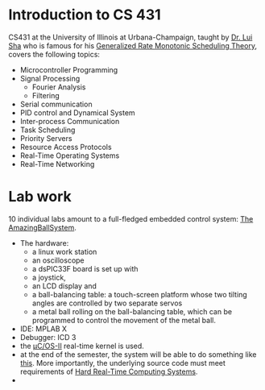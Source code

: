 # Introduction to CS 431
CS431 at the University of Illinois at Urbana-Champaign, taught by [Dr. Lui Sha](http://cs.illinois.edu/directory/profile/lrs) who is famous for his [Generalized Rate Monotonic Scheduling Theory](http://ieeexplore.ieee.org/xpl/login.jsp?tp=&arnumber=259427&url=http%3A%2F%2Fieeexplore.ieee.org%2Fxpls%2Fabs_all.jsp%3Farnumber%3D259427), covers the following topics:
* Microcontroller Programming
* Signal Processing
  * Fourier Analysis
  * Filtering
* Serial communication
* PID control and Dynamical System
* Inter-process Communication
* Task Scheduling
* Priority Servers
* Resource Access Protocols
* Real-Time Operating Systems
* Real-Time Networking

# Lab work
10 individual labs amount to a full-fledged embedded control system: [The AmazingBallSystem]().
* The hardware: 
  * a linux work station
  * an oscilloscope
  * a dsPIC33F board is set up with 
  * a joystick, 
  * an LCD display and 
  * a ball-balancing table: a touch-screen platform whose two tilting angles are controlled by two separate servos
  * a metal ball rolling on the ball-balancing table, which can be programmed to control the movement of the metal ball.
* IDE: MPLAB X
* Debugger: ICD 3
* the [μC/OS-II](http://micrium.com/rtos/ucosii/overview/) real-time kernel is used.
* at the end of the semester, the system will be able to do something like [this](). More importantly, the underlying source code must meet requirements of [Hard Real-Time Computing Systems](http://www.amazon.com/Hard-Real-Time-Computing-Systems-Applications/dp/1461406757/ref=sr_1_1?ie=UTF8&qid=1449008254&sr=8-1&keywords=hard+realtime+computing+system).
* 
